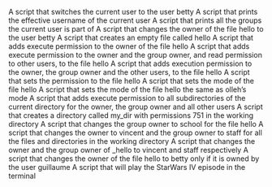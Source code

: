 A script that switches the current user to the user betty
A script that prints the effective username of the current user
A script that prints all the groups the current user is part of
A script that changes the owner of the file hello to the user betty
A script that creates an empty file called hello
A script that adds execute permission to the owner of the file hello
A script that adds execute permission to the owner and the group owner, and read permission to other users, to the file hello
A script that adds execution permission to the owner, the group owner and the other users, to the file hello
A script that sets the permission to the file hello
A script that sets the mode of the file hello
A script that sets the mode of the file hello the same as olleh’s mode
A  script that adds execute permission to all subdirectories of the current directory for the owner, the group owner and all other users
A script that creates a directory called my_dir with permissions 751 in the working directory
A script that changes the group owner to school for the file hello
A script that changes the owner to vincent and the group owner to staff for all the files and directories in the working directory
A script that changes the owner and the group owner of _hello to vincent and staff respectively
A script that changes the owner of the file hello to betty only if it is owned by the user guillaume
A script that will play the StarWars IV episode in the terminal
